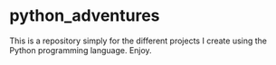 # python_adventures
This is a repository simply for the different projects I create using the Python programming language. Enjoy. 
